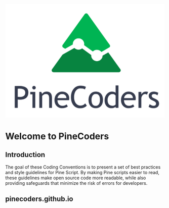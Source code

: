 ![logo](PineCoders.png "Pine")

# Welcome to PineCoders

## Introduction

The goal of these Coding Conventions is to present a set of best practices and style guidelines for Pine Script. By making Pine scripts easier to read, these guidelines make open source code more readable, while also providing safeguards that minimize the risk of errors for developers.

## pinecoders.github.io
